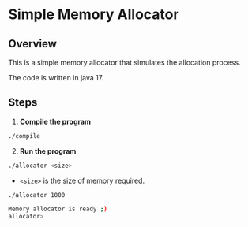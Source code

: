 # Simple Memory Allocator

## Overview
This is a simple memory allocator that simulates the allocation process.

The code is written in java 17.

## Steps
1. **Compile the program**
```bash
./compile
```

2. **Run the program**
```bash
./allocator <size>
```
- `<size>` is the size of memory required.

```bash
./allocator 1000

Memory allocator is ready ;)
allocator>
```
